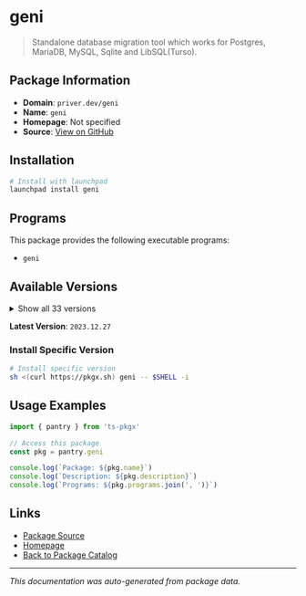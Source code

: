 # geni

> Standalone database migration tool which works for Postgres, MariaDB, MySQL, Sqlite and LibSQL(Turso).

## Package Information

- **Domain**: `priver.dev/geni`
- **Name**: `geni`
- **Homepage**: Not specified
- **Source**: [View on GitHub](https://github.com/pkgxdev/pantry/tree/main/projects/priver.dev/geni/package.yml)

## Installation

```bash
# Install with launchpad
launchpad install geni
```

## Programs

This package provides the following executable programs:

- `geni`

## Available Versions

<details>
<summary>Show all 33 versions</summary>

- `2023.12.27`, `1.1.6`, `1.1.5`, `1.1.4`, `1.1.3`
- `1.1.2`, `1.1.1`, `1.1.0`, `1.0.14`, `1.0.13`
- `1.0.12`, `1.0.11`, `1.0.10`, `1.0.9`, `1.0.8`
- `1.0.7`, `1.0.6`, `1.0.5`, `1.0.4`, `1.0.3`
- `1.0.2`, `1.0.1`, `1.0.0`, `0.0.11`, `0.0.10`
- `0.0.9`, `0.0.8`, `0.0.7`, `0.0.6`, `0.0.5`
- `0.0.4`, `0.0.3`, `0.0.2`

</details>

**Latest Version**: `2023.12.27`

### Install Specific Version

```bash
# Install specific version
sh <(curl https://pkgx.sh) geni -- $SHELL -i
```

## Usage Examples

```typescript
import { pantry } from 'ts-pkgx'

// Access this package
const pkg = pantry.geni

console.log(`Package: ${pkg.name}`)
console.log(`Description: ${pkg.description}`)
console.log(`Programs: ${pkg.programs.join(', ')}`)
```

## Links

- [Package Source](https://github.com/pkgxdev/pantry/tree/main/projects/priver.dev/geni/package.yml)
- [Homepage](#)
- [Back to Package Catalog](../../../package-catalog.md)

---

*This documentation was auto-generated from package data.*
